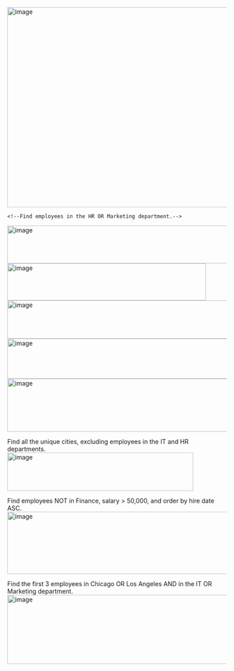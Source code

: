 <img width="655" height="460" alt="image" src="https://github.com/user-attachments/assets/1ef8d90d-7a15-4a62-844b-c9ae31aafc62" />

    <!--Find employees in the HR OR Marketing department.-->
  <img width="605" height="87" alt="image" src="https://github.com/user-attachments/assets/9d952bf5-891a-475d-8db3-d00b41b48ee6" />
 
 <!--Find employees who Do not work in the IT department-->
 <img width="456" height="85" alt="image" src="https://github.com/user-attachments/assets/bf1bd077-a269-426e-bc20-be14c2f4742e" />

 <!--Find employees who are in the HR, IT, or Finance departments.-->
 <img width="607" height="88" alt="image" src="https://github.com/user-attachments/assets/50be0d63-d78d-417a-b2c9-83a64b430da7" />
                                      
 <!--Find employees in the IT department, with salary > 50,000, and located in New York.-->
 <img width="751" height="92" alt="image" src="https://github.com/user-attachments/assets/c988ba07-41d0-4e94-9995-d43701247e03" />
                                        
 <!--Find employees in Finance OR Marketing, earn > 52,000, and order by salary DESC.-->
<img width="927" height="122" alt="image" src="https://github.com/user-attachments/assets/baf77ea2-859d-41eb-86df-c5bec6e6c909" />
                                       
                                        
 Find all the unique cities, excluding employees in the IT and HR departments.
 <img width="427" height="88" alt="image" src="https://github.com/user-attachments/assets/658b2d50-cd9d-408e-b8d5-9d22c85cd7a4" />
                                    
 Find employees NOT in Finance, salary > 50,000, and order by hire date ASC.
 <img width="691" height="143" alt="image" src="https://github.com/user-attachments/assets/7e482100-f1d9-4fe1-85c8-4040555f83eb" />
                                         
 Find the first 3 employees in Chicago OR Los Angeles AND in the IT OR Marketing department.
 <img width="1083" height="159" alt="image" src="https://github.com/user-attachments/assets/e4c4f50a-89b7-424e-9bf7-801ce4b35933" />
                                         






 
